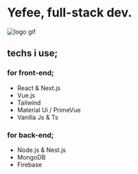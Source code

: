 # Yefee, full-stack dev.
![logo gif](https://github.com/Yefee8/Yefee8/blob/main/yefeegif_1-min.gif)
## techs i use;

### for front-end;
- React & Next.js
- Vue.js
- Tailwind
- Material Ui / PrimeVue
- Vanilla Js & Ts

### for back-end;
- Node.js & Nest.js
- MongoDB
- Firebase
